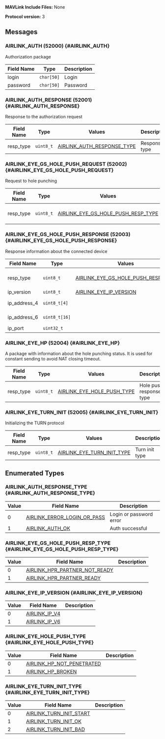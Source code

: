 **MAVLink Include Files:** None

**Protocol version:** 3

## Messages

### AIRLINK_AUTH (52000) {#AIRLINK_AUTH}

Authorization package

Field Name | Type | Description
--- | --- | ---
login | `char[50]` | Login
password | `char[50]` | Password

### AIRLINK_AUTH_RESPONSE (52001) {#AIRLINK_AUTH_RESPONSE}

Response to the authorization request

Field Name | Type | Values | Description
--- | --- | --- | ---
resp_type | `uint8_t` | [AIRLINK_AUTH_RESPONSE_TYPE](#AIRLINK_AUTH_RESPONSE_TYPE) | Response type

### AIRLINK_EYE_GS_HOLE_PUSH_REQUEST (52002) {#AIRLINK_EYE_GS_HOLE_PUSH_REQUEST}

Request to hole punching

Field Name | Type | Values | Description
--- | --- | --- | ---
resp_type | `uint8_t` | [AIRLINK_EYE_GS_HOLE_PUSH_RESP_TYPE](#AIRLINK_EYE_GS_HOLE_PUSH_RESP_TYPE) | Hole push response type

### AIRLINK_EYE_GS_HOLE_PUSH_RESPONSE (52003) {#AIRLINK_EYE_GS_HOLE_PUSH_RESPONSE}

Response information about the connected device

Field Name | Type | Values | Description
--- | --- | --- | ---
resp_type | `uint8_t` | [AIRLINK_EYE_GS_HOLE_PUSH_RESP_TYPE](#AIRLINK_EYE_GS_HOLE_PUSH_RESP_TYPE) | Hole push response type
ip_version | `uint8_t` | [AIRLINK_EYE_IP_VERSION](#AIRLINK_EYE_IP_VERSION) | ip version
ip_address_4 | `uint8_t[4]` |  | ip 4 address
ip_address_6 | `uint8_t[16]` |  | ip 6 address
ip_port | `uint32_t` |  | port

### AIRLINK_EYE_HP (52004) {#AIRLINK_EYE_HP}

A package with information about the hole punching status. It is used for constant sending to avoid NAT closing timeout.

Field Name | Type | Values | Description
--- | --- | --- | ---
resp_type | `uint8_t` | [AIRLINK_EYE_HOLE_PUSH_TYPE](#AIRLINK_EYE_HOLE_PUSH_TYPE) | Hole push response type

### AIRLINK_EYE_TURN_INIT (52005) {#AIRLINK_EYE_TURN_INIT}

Initializing the TURN protocol

Field Name | Type | Values | Description
--- | --- | --- | ---
resp_type | `uint8_t` | [AIRLINK_EYE_TURN_INIT_TYPE](#AIRLINK_EYE_TURN_INIT_TYPE) | Turn init type

## Enumerated Types

### AIRLINK_AUTH_RESPONSE_TYPE {#AIRLINK_AUTH_RESPONSE_TYPE}

Value | Field Name | Description
--- | --- | ---
<a id='AIRLINK_ERROR_LOGIN_OR_PASS'></a>0 | [AIRLINK_ERROR_LOGIN_OR_PASS](#AIRLINK_ERROR_LOGIN_OR_PASS) | Login or password error
<a id='AIRLINK_AUTH_OK'></a>1 | [AIRLINK_AUTH_OK](#AIRLINK_AUTH_OK) | Auth successful

### AIRLINK_EYE_GS_HOLE_PUSH_RESP_TYPE {#AIRLINK_EYE_GS_HOLE_PUSH_RESP_TYPE}

Value | Field Name | Description
--- | --- | ---
<a id='AIRLINK_HPR_PARTNER_NOT_READY'></a>0 | [AIRLINK_HPR_PARTNER_NOT_READY](#AIRLINK_HPR_PARTNER_NOT_READY) | 
<a id='AIRLINK_HPR_PARTNER_READY'></a>1 | [AIRLINK_HPR_PARTNER_READY](#AIRLINK_HPR_PARTNER_READY) | 

### AIRLINK_EYE_IP_VERSION {#AIRLINK_EYE_IP_VERSION}

Value | Field Name | Description
--- | --- | ---
<a id='AIRLINK_IP_V4'></a>0 | [AIRLINK_IP_V4](#AIRLINK_IP_V4) | 
<a id='AIRLINK_IP_V6'></a>1 | [AIRLINK_IP_V6](#AIRLINK_IP_V6) | 

### AIRLINK_EYE_HOLE_PUSH_TYPE {#AIRLINK_EYE_HOLE_PUSH_TYPE}

Value | Field Name | Description
--- | --- | ---
<a id='AIRLINK_HP_NOT_PENETRATED'></a>0 | [AIRLINK_HP_NOT_PENETRATED](#AIRLINK_HP_NOT_PENETRATED) | 
<a id='AIRLINK_HP_BROKEN'></a>1 | [AIRLINK_HP_BROKEN](#AIRLINK_HP_BROKEN) | 

### AIRLINK_EYE_TURN_INIT_TYPE {#AIRLINK_EYE_TURN_INIT_TYPE}

Value | Field Name | Description
--- | --- | ---
<a id='AIRLINK_TURN_INIT_START'></a>0 | [AIRLINK_TURN_INIT_START](#AIRLINK_TURN_INIT_START) | 
<a id='AIRLINK_TURN_INIT_OK'></a>1 | [AIRLINK_TURN_INIT_OK](#AIRLINK_TURN_INIT_OK) | 
<a id='AIRLINK_TURN_INIT_BAD'></a>2 | [AIRLINK_TURN_INIT_BAD](#AIRLINK_TURN_INIT_BAD) | 

